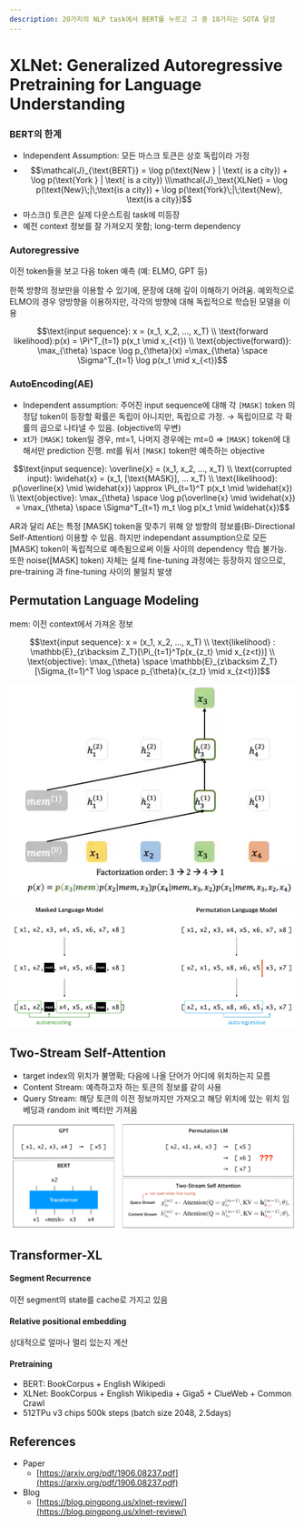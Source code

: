 ```yaml
---
description: 20가지의 NLP task에서 BERT를 누르고 그 중 18가지는 SOTA 달성
---
```


# XLNet: Generalized Autoregressive Pretraining for Language Understanding

### BERT의 한계

* Independent Assumption: 모든 마스크 토큰은 상호 독립이라 가정
* $$\mathcal{J}_{\text{BERT}} = \log p(\text{New } | \text{ is a city}) + \log p(\text{York } | \text{ is a city}) \\\mathcal{J}_\text{XLNet} = \log p(\text{New}\;|\;\text{is a city}) + \log p(\text{York}\;|\;\text{New}, \text{is a city})$$ 
* 마스크\(\) 토큰은 실제 다운스트림 task에 미등장
* 예전 context 정보를 잘 가져오지 못함; long-term dependency

### Autoregressive

이전 token들을 보고 다음 token 예측 \(예: ELMO, GPT 등\)

한쪽 방향의 정보만을 이용할 수 있기에, 문장에 대해 깊이 이해하기 어려움. 예외적으로 ELMO의 경우 양방향을 이용하지만, 각각의 방향에 대해 독립적으로 학습된 모델을 이용

$$\text{input sequence}: x = (x_1, x_2, ..., x_T) \\ \text{forward likelihood}:p(x) = \Pi^T_{t=1} p(x_t \mid x_{<t}) \\ \text{objective(forward)}: \max_{\theta} \space \log p_{\theta}(x) =\max_{\theta} \space \Sigma^T_{t=1} \log p(x_t \mid x_{<t})$$

### AutoEncoding\(AE\)

* Independent assumption: 주어진 input sequence에 대해 각 `[MASK]` token 의 정답 token이 등장할 확률은 독립이 아니지만, 독립으로 가정. → 독립이므로 각 확률의 곱으로 나타낼 수 있음. \(objective의 우변\)
* xt가 `[MASK]` token일 경우, mt=1, 나머지 경우에는 mt=0 ⇒ `[MASK]` token에 대해서만 prediction 진행. mt를 둬서 `[MASK]` token만 예측하는 objective

$$\text{input sequence}: \overline{x} = (x_1, x_2, ..., x_T) \\ \text{corrupted input}: \widehat{x} = (x_1, [\text{MASK}], ... x_T) \\ \text{likelihood}: p(\overline{x} \mid \widehat{x}) \approx \Pi_{t=1}^T p(x_t \mid \widehat{x}) \\ \text{objective}: \max_{\theta} \space \log p(\overline{x} \mid \widehat{x}) = \max_{\theta} \space \Sigma^T_{t=1} m_t \log p(x_t \mid \widehat{x})$$

AR과 달리 AE는 특정 \[MASK\] token을 맞추기 위해 양 방향의 정보를\(Bi-Directional Self-Attention\) 이용할 수 있음. 하지만 independant assumption으로 모든 \[MASK\] token이 독립적으로 예측됨으로써 이들 사이의 dependency 학습 불가능. 또한 noise\(\[MASK\] token\) 자체는 실제 fine-tuning 과정에는 등장하지 않으므로, pre-training 과 fine-tuning 사이의 불일치 발생

## Permutation Language Modeling

mem: 이전 context에서 가져온 정보

$$\text{input sequence}: x = (x_1, x_2, ..., x_T) \\ \text{likelihood} : \mathbb{E}_{z\backsim Z_T}[\Pi_{t=1}^Tp(x_{z_t} \mid x_{z<t})] \\ \text{objective}: \max_{\theta} \space \mathbb{E}_{z\backsim Z_T}[\Sigma_{t=1}^T \log \space p_{\theta}(x_{z_t} \mid x_{z<t})]$$

![](../../.gitbook/assets/_2019-12-26__10.45.55.png)

![](../../.gitbook/assets/_2019-12-26__9.37.09.png)

## Two-Stream Self-Attention

* target index의 위치가 불명확; 다음에 나올 단어가 어디에 위치하는지 모름
* Content Stream: 예측하고자 하는 토큰의 정보를 같이 사용
* Query Stream: 해당 토큰의 이전 정보까지만 가져오고 해당 위치에 있는 위치 임베딩과 random init 벡터만 가져옴

![](../../.gitbook/assets/_2019-12-26__9.39.31.png)

## Transformer-XL

#### Segment Recurrence

이전 segment의 state를 cache로 가지고 있음

#### Relative positional embedding

상대적으로 얼마나 멀리 있는지 계산

#### Pretraining

* BERT: BookCorpus + English Wikipedi
* XLNet: BookCorpus + English Wikipedia + Giga5 + ClueWeb + Common Crawl
* 512TPu v3 chips 500k steps \(batch size 2048, 2.5days\)

## References

* Paper
  * [https://arxiv.org/pdf/1906.08237.pdf](https://arxiv.org/pdf/1906.08237.pdf)
* Blog
  * [https://blog.pingpong.us/xlnet-review/](https://blog.pingpong.us/xlnet-review/)

